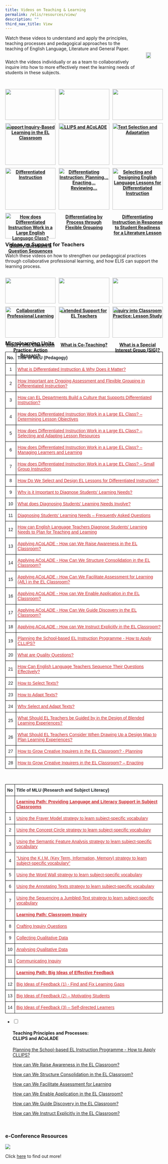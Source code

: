 ```yaml
---
title: Videos on Teaching & Learning
permalink: /elis/resources/view/
description: ""
third_nav_title: View
---
```

<style>
	
		@media only screen and (max-width: 768px) {
			.grid {
		display: grid;
		grid-template-columns: repeat(1, 1fr) !important;
		gap: 10px;
	}
	}
	
	.grid {
		display: grid;
		grid-template-columns: repeat(3, 1fr);
	gap: 10px;
	}
	
	.grid img {
		width: 100% !important;
	}
</style>


<style>
	.flex {
		display: flex;
		margin-bottom: 30px;
		gap:30px;
		align-items: center;
		justify-content: space-around;
	}
	
	.flex > img {
		order: 1;
		width: 30% !important;
	}
	
	.flex > p {
		margin: 0;
	}
	
	@media only screen and (max-width: 768px) {
		.flex > img {
			width: 50% !important;
			order: 0;
		}
		.flex {
				flex-direction: column;
				gap: 20px;
		}
	}
</style>
		
<div class="flex">
<img src="/images/watch_banner.png" style="width:50%">
<div style="display: flex; flex-direction: column; gap: 25px;">
	<div>
Watch these videos to understand and apply the principles, teaching processes and pedagogical approaches to the teaching of English Language, Literature and General Paper.  
  </div>
	<div>
Watch the videos individually or as a team to collaboratively inquire into how to more effectively meet the learning needs of students in these subjects.
	</div>
	</div>
</div>

<div class="grid">
	<div>
<p><a href="/elis/resources/watch/videos/supporting-inquiry-based-learning-in-the-el-classroom-what-why-and-how/">
<img src="/images/ibl-video-thumbnail.png" style="width:30%">
</a></p><center><a href="/elis/resources/watch/videos/supporting-inquiry-based-learning-in-the-el-classroom-what-why-and-how/"><b>Support Inquiry-Based Learning in the EL Classroom</b></a></center><a href="/elis/resources/watch/videos/supporting-inquiry-based-learning-in-the-el-classroom-what-why-and-how/">
</a>
	</div>

<div>
<p><a href="/elis/resources/watch/videos/cllips-and-acolade/">
<img src="/images/cllips-and-acolades_b.jpg" style="width:30%">
</a></p><center><a href="/elis/resources/watch/videos/cllips-and-acolade/"><b>CLLIPS and ACoLADE</b></a></center><a href="/elis/resources/watch/videos/cllips-and-acolade/">
</a>
	</div>

<div>
<p><a href="/elis/resources/watch/videos-on-teaching-learning/text-selection-and-adaption/">
<img src="/images/text-selection-adaptation-thumb.jpg" style="width:30%">
</a></p><center><a href="/elis/resources/watch/videos-on-teaching-learning/text-selection-and-adaption/"><b>Text Selection and Adaptation</b></a></center><a href="/elis/resources/watch/videos-on-teaching-learning/text-selection-and-adaption/">
</a>
	</div>

<div>
<p><a href="/elis/resources/watch/videos/differentiated-instruction/">
<img src="/images/differentiated-ins1b.jpg" style="width:30%">
</a></p><center><a href="/elis/resources/watch/videos/differentiated-instruction/"><b>Differentiated Instruction</b></a></center><a href="/elis/resources/watch/videos/differentiated-instruction/">
</a>
</div>
	
<div>
<p><a href="/elis/resources/watch/videos-on-teaching-learning/planning-enacting-reviewing/">
<img src="/images/differentiating-instruction1s.jpg" style="width:30%">
</a></p><center><a href="/elis/resources/watch/videos-on-teaching-learning/planning-enacting-reviewing/"><b>Differentiating Instruction: Planning... Enacting... Reviewing...</b></a></center><a href="/elis/resources/watch/videos-on-teaching-learning/planning-enacting-reviewing/">
</a>
	</div>

<div>
<p><a href="/elis/resources/watch/videos/selecting-and-designing-english-language-lessons/">
<img src="/images/selecting-and-designing-english-language-lessons-for-differentiated-instruction.jpg" style="width:30%">
</a></p><center><a href="/elis/resources/watch/videos/selecting-and-designing-english-language-lessons/"><b>Selecting and Designing English Language Lessons for Differentiated Instruction</b></a></center><a href="/elis/resources/watch/videos/selecting-and-designing-english-language-lessons/">
</a>
</div>
	
<div>
<p><a href="/elis/resources/watch/videos/differentiated-instruction-in-a-large-english-language-class/">
<img src="/images/whatsapp-image-2021-03-25-at-18-59-5612a8567afe0b420db4c6eac237e21833.jpg" style="width:30%">
</a></p><center><a href="/elis/resources/watch/videos/differentiated-instruction-in-a-large-english-language-class/"><b>How does Differentiated Instruction Work in a Large English Language Class?</b></a></center><a href="/elis/resources/watch/videos/differentiated-instruction-in-a-large-english-language-class/">
</a>
	</div>

<div>
<p><a href="/elis/resources/watch/videos/differentiating-instruction-in-a-literature-classroom/">
<img src="/images/edf81ccc-ab6f-460a-a9c7-0afe85b84139.jpg" style="width:30%">
</a></p><center><a href="/elis/resources/watch/videos/differentiating-instruction-in-a-literature-classroom/"><b>Differentiating by Process through Flexible Grouping</b></a></center><a href="/elis/resources/watch/videos/differentiating-instruction-in-a-literature-classroom/">
</a>
	</div>

<div>
<p><a href="/elis/resources/watch/videos/differentiating-instruction-in-response-to-student-readiness-literature/">
<img src="/images/55d5cc40-ecf3-4706-aac6-ce1ae4637753.jpg" style="width:30%">
</a></p><center><a href="/elis/resources/watch/videos/differentiating-instruction-in-response-to-student-readiness-literature/"><b>Differentiating Instruction in Response to Student Readiness for a Literature Lesson</b></a></center><a href="/elis/resources/watch/videos/differentiating-instruction-in-response-to-student-readiness-literature/">
</a>
</div>
	
<div>
<p><a href="/elis/resources/watch/videos/quality-questions-question-sequences/">
<img src="/images/quality-question_seq.jpg" style="width:30%">
</a></p><center><a href="/elis/resources/watch/videos/quality-questions-question-sequences/"><b>Quality Questions &amp; Question Sequences</b></a></center><a href="/elis/resources/watch/videos/quality-questions-question-sequences/">
</a>
</div>
</div>
	
### Videos on Support for Teachers

Watch these videos on how to strengthen our pedagogical practices through collaborative professional learning, and how ELIS can support the learning process.

<div class="grid">
	<div>
<p><a href="/elis/resources/watch/videos/collaborative-professional-learning/">
<img src="/images/collab_prof_learning_o.jpg" style="width:30%">
</a></p><center><a href="/elis/resources/watch/videos/collaborative-professional-learning/"><b>Collaborative Professional Learning</b></a></center><a href="/elis/resources/watch/videos/collaborative-professional-learning/">
</a>
		</div>

<div>
<p><a href="/elis/resources/watch/videos/extended-support-is-offered-to-el-teachers/">
<img src="/images/extended_suppkimbee.jpg" style="width:30%">
</a></p><center><a href="/elis/resources/watch/videos/extended-support-is-offered-to-el-teachers/"><b>Extended Support for EL Teachers</b></a></center><a href="/elis/resources/watch/videos/extended-support-is-offered-to-el-teachers/">
</a>
</div>
	
<div>
<p><a href="/elis/resources/watch/videos/inquiry-into-classroom-practice-lesson-study/">
<img src="/images/classroom_inq_m.jpg" style="width:30%">
</a></p><center><a href="/elis/resources/watch/videos/inquiry-into-classroom-practice-lesson-study/"><b>Inquiry into Classroom Practice: Lesson Study</b></a></center><a href="/elis/resources/watch/videos/inquiry-into-classroom-practice-lesson-study/">
</a>
	</div>

<div>
<p><a href="/elis/resources/watch/videos/inquiry-into-classroom-practice-action-research/">
<img src="/images/inquiry-classroom.jpg" style="width:30%">
</a></p><center><a href="/elis/resources/watch/videos/inquiry-into-classroom-practice-action-research/"><b>Inquiry into Classroom Practice: Action Research</b></a></center><a href="/elis/resources/watch/videos/inquiry-into-classroom-practice-action-research/">
</a>
</div>

<div>
<p><a href="/elis/resources/watch/videos-on-teaching-learning/what-is-co-teaching/">
<img src="/images/shalini_coteaching.jpg" style="width:30%">
</a></p><center><a href="/elis/resources/watch/videos-on-teaching-learning/what-is-co-teaching/"><b>What is Co-Teaching?</b></a></center><a href="/elis/resources/watch/videos-on-teaching-learning/what-is-co-teaching/">
</a>
	</div>

<div>
<p><a href="/elis/resources/watch/videos-on-teaching-learning/what-is-a-special-interest-group/">
<img src="/images/cedric_sig.jpg" style="width:30%">
</a></p><center><a href="/elis/resources/watch/videos-on-teaching-learning/what-is-a-special-interest-group/"><b>What is a Special Interest Group (SIG)?</b></a></center><a href="/elis/resources/watch/videos-on-teaching-learning/what-is-a-special-interest-group/">
</a>
	</div>
</div>

### Microlearning Units

<style type="text/css">
.tg  {border-collapse:collapse;border-spacing:0;}
.tg td{border-color:black;border-style:solid;border-width:1px;font-family:Arial, sans-serif;font-size:14px;
  overflow:hidden;padding:10px 5px;word-break:normal;}
.tg th{border-color:black;border-style:solid;border-width:1px;font-family:Arial, sans-serif;font-size:14px;
  font-weight:normal;overflow:hidden;padding:10px 5px;word-break:normal;}
.tg .tg-d1dx{background-color:#FFF;color:#212529;text-align:center;vertical-align:middle}
.tg .tg-7rqu{background-color:#FFF;color:#212529;font-weight:bold;text-align:center;vertical-align:bottom}
.tg .tg-w43o{background-color:#FFF;color:#212529;font-weight:bold;text-align:left;vertical-align:bottom}
.tg .tg-eya1{background-color:#FFF;color:#CA2126;text-align:left;text-decoration:underline;vertical-align:top}
</style>
<table class="tg">
<thead>
  <tr>
    <th class="tg-7rqu">No.</th>
    <th class="tg-w43o">Title of MLU (Pedagogy)</th>
  </tr>
</thead>
<tbody>
  <tr>
    <td class="tg-d1dx">1</td>
    <td class="tg-eya1"><a href="https://www.opal2.moe.edu.sg/app/learner/detail/course/583d5b64-b4f2-4081-82ae-5a6f00e3ddf1"><span style="color:#CA2126;background-color:transparent">What is Differentiated Instruction &amp; Why Does it Matter?</span></a></td>
  </tr>
  <tr>
    <td class="tg-d1dx">2</td>
    <td class="tg-eya1"><a href="https://www.opal2.moe.edu.sg/app/learner/detail/course/27d1d8ec-7991-45e9-89b4-3679fce6a7c7"><span style="color:#CA2126;background-color:transparent">How Important are Ongoing Assessment and Flexible Grouping in Differentiated Instruction?</span></a></td>
  </tr>
  <tr>
    <td class="tg-d1dx">3</td>
    <td class="tg-eya1"><a href="https://www.opal2.moe.edu.sg/app/learner/detail/course/c38620fc-ad41-489c-8a2c-afc808dabf12"><span style="color:#CA2126;background-color:transparent">How can EL Departments Build a Culture that Supports Differentiated Instruction?</span></a></td>
  </tr>
  <tr>
    <td class="tg-d1dx">4</td>
    <td class="tg-eya1"><a href="https://www.opal2.moe.edu.sg/app/learner/detail/course/b30f27c2-aab2-4de5-9b52-06781597777b"><span style="color:#CA2126;background-color:transparent">How does Differentiated Instruction Work in a Large EL Class? – Determining Lesson Objectives</span></a></td>
  </tr>
  <tr>
    <td class="tg-d1dx">5</td>
    <td class="tg-eya1"><a href="https://www.opal2.moe.edu.sg/app/learner/detail/course/4fd2abdd-e1f7-4cd3-bc31-5d169be74fa6"><span style="color:#CA2126;background-color:transparent">How does Differentiated Instruction Work in a Large EL Class? – Selecting and Adapting Lesson Resources</span></a></td>
  </tr>
  <tr>
    <td class="tg-d1dx">6</td>
    <td class="tg-eya1"><a href="https://www.opal2.moe.edu.sg/app/learner/detail/course/f9498f4a-43a8-4605-99e3-88831b0b1af8"><span style="color:#CA2126;background-color:transparent">How does Differentiated Instruction Work in a Large EL Class? – Managing Learners and Learning</span></a></td>
  </tr>
  <tr>
    <td class="tg-d1dx">7</td>
    <td class="tg-eya1"><a href="https://www.opal2.moe.edu.sg/app/learner/detail/course/2faa2b19-a8b5-41a6-9f11-c2d973330a06"><span style="color:#CA2126;background-color:transparent">How does Differentiated Instruction Work in a Large EL Class? – Small Group Instruction</span></a></td>
  </tr>
  <tr>
    <td class="tg-d1dx">8</td>
    <td class="tg-eya1"><a href="https://www.opal2.moe.edu.sg/app/learner/detail/course/f6c47bcb-d94c-46d5-9bdd-d4b70b370b3d"><span style="color:#CA2126;background-color:transparent">How Do We Select and Design EL Lessons for Differentiated Instruction?</span></a></td>
  </tr>
  <tr>
    <td class="tg-d1dx">9</td>
    <td class="tg-eya1"><a href="https://www.opal2.moe.edu.sg/app/learner/detail/course/ed68e7d8-eae3-473a-beb6-ff6b9858d9ce"><span style="color:#CA2126;background-color:transparent">Why is it Important to Diagnose Students' Learning Needs?</span></a></td>
  </tr>
  <tr>
    <td class="tg-d1dx">10</td>
    <td class="tg-eya1"><a href="https://www.opal2.moe.edu.sg/app/learner/detail/course/67519c16-ce40-4643-a9f1-c2fe1afa37e4"><span style="color:#CA2126;background-color:transparent">What does Diagnosing Students' Learning Needs Involve?</span></a></td>
  </tr>
	  <tr>
    <td class="tg-d1dx">11</td>
    <td class="tg-eya1"><a href="https://www.opal2.moe.edu.sg/app/learner/detail/course/486562ce-ca8e-430c-aa68-8a41de533586"><span style="color:#CA2126;background-color:transparent">Diagnosing Students’ Learning Needs – Frequently Asked Questions</span></a></td>
  </tr>
  <tr>
    <td class="tg-d1dx">12</td>
    <td class="tg-eya1"><a href="https://www.opal2.moe.edu.sg/app/learner/detail/course/a71689f4-1a87-433c-b5cb-8a97fc904754"><span style="color:#CA2126;background-color:transparent">How can English Language Teachers Diagnose Students' Learning Needs to Plan for Teaching and Learning</span></a></td>
  </tr>
  <tr>
    <td class="tg-d1dx">13</td>
    <td class="tg-eya1"><a href="https://www.opal2.moe.edu.sg/app/learner/detail/course/ff6a561d-6211-452b-b742-abd2999db216"><span style="color:#CA2126;background-color:transparent">Applying ACoLADE - How can We Raise Awareness in the EL Classroom?</span></a><a href="https://www.opal2.moe.edu.sg/app/learner/detail/course/ff6a561d-6211-452b-b742-abd2999db216"> </a><a href="https://www.opal2.moe.edu.sg/app/learner/detail/course/ff6a561d-6211-452b-b742-abd2999db216"><span style="color:#CA2126;background-color:transparent"> </span></a></td>
  </tr>
  <tr>
    <td class="tg-d1dx">14</td>
    <td class="tg-eya1"><a href="https://www.opal2.moe.edu.sg/app/learner/detail/course/d664ac06-b2a9-45d8-8e5e-e6d90e8d1da7"><span style="color:#CA2126;background-color:transparent">Applying ACoLADE - How Can We Structure Consolidation in the EL Classroom?</span></a></td>
  </tr>
  <tr>
    <td class="tg-d1dx">15</td>
    <td class="tg-eya1"><a href="https://www.opal2.moe.edu.sg/app/learner/detail/course/4c15a045-b251-4157-8d85-506e3a0727c0"><span style="color:#CA2126;background-color:transparent">Applying ACoLADE - How Can We Facilitate Assessment for Learning (AfL) in the EL Classroom? </span></a><br></td>
  </tr>
  <tr>
    <td class="tg-d1dx">16</td>
    <td class="tg-eya1"><a href="https://www.opal2.moe.edu.sg/app/learner/detail/course/ff0cbf5a-5cd1-44d7-8380-85d5fbc30d14"><span style="color:#CA2126;background-color:transparent">Applying ACoLADE - How can We Enable Application in the EL Classroom?</span></a><br></td>
  </tr>
  <tr>
    <td class="tg-d1dx">17</td>
    <td class="tg-eya1"><a href="https://www.opal2.moe.edu.sg/app/learner/detail/course/8f4ad335-1a5e-42ac-92b1-5e36c212cb7e"><span style="color:#CA2126;background-color:transparent">Applying ACoLADE - How Can We Guide Discovery in the EL Classroom?</span></a><br></td>
  </tr>
  <tr>
    <td class="tg-d1dx">18</td>
    <td class="tg-eya1"><a href="https://www.opal2.moe.edu.sg/app/learner/detail/course/11bc5ba4-227e-4506-a97c-a1e525718b5a"><span style="color:#CA2126;background-color:transparent">Applying ACoLADE - How can We Instruct Explicitly in the EL Classroom?</span></a><br></td>
  </tr>
  <tr>
    <td class="tg-d1dx">19</td>
    <td class="tg-eya1"><a href="https://www.opal2.moe.edu.sg/app/learner/detail/course/fadfc435-d0be-4411-8ba6-7a32a9140810"><span style="color:#CA2126;background-color:transparent">Planning the School-based EL Instruction Programme - How to Apply CLLIPS?</span></a></td>
  </tr>
  <tr>
    <td class="tg-d1dx">20</td>
    <td class="tg-eya1"><a href="https://www.opal2.moe.edu.sg/app/learner/detail/course/15d44d78-d4eb-40f0-949b-b7a5dfde88b2"><span style="color:#CA2126;background-color:transparent">What are Quality Questions?</span></a></td>
  </tr>
  <tr>
    <td class="tg-d1dx">21</td>
    <td class="tg-eya1"><a href="https://www.opal2.moe.edu.sg/app/learner/detail/course/3d11cb05-2451-48a4-b2c0-2792946ac91f"><span style="color:#CA2126;background-color:transparent">How Can English Language Teachers Sequence Their Questions Effectively?</span></a></td>
  </tr>
  <tr>
    <td class="tg-d1dx">22</td>
    <td class="tg-eya1"><a href="https://www.opal2.moe.edu.sg/app/learner/detail/course/54e968f7-6d1c-4be0-907c-d506fae4a150" target="_blank" rel="noopener noreferrer"><span style="color:#CA2126;background-color:transparent">How to Select Texts?</span></a></td>
  </tr>
  <tr>
    <td class="tg-d1dx">23</td>
    <td class="tg-eya1"><a href="https://www.opal2.moe.edu.sg/app/learner/detail/course/77935d85-e1e5-4a55-b291-3554870a2a42"><span style="color:#CA2126;background-color:transparent">How to Adapt Texts?</span></a></td>
  </tr>
  <tr>
    <td class="tg-d1dx">24</td>
    <td class="tg-eya1"><a href="https://www.opal2.moe.edu.sg/app/learner/detail/course/3b8b52e5-c137-4699-9b37-522fa75b97fe" target="_blank" rel="noopener noreferrer"><span style="color:#CA2126;background-color:transparent">Why Select and Adapt Texts?</span></a></td>
  </tr>
  <tr>
    <td class="tg-d1dx">25</td>
    <td class="tg-eya1"><a href="https://www.opal2.moe.edu.sg/app/learner/detail/course/846f11c8-2577-40a4-a511-b7b71b7d2b3b"><span style="color:#CA2126;background-color:transparent">What Should EL Teachers be Guided by in the Design of Blended Learning Experiences?</span></a></td>
  </tr>
  <tr>
    <td class="tg-d1dx">26</td>
    <td class="tg-eya1"><a href="https://www.opal2.moe.edu.sg/app/learner/detail/course/9ae5e67e-3a70-412d-97b0-03b6ecb908b2"><span style="color:#CA2126;background-color:transparent">What Should EL Teachers Consider When Drawing Up a Design Map to Plan Learning Experiences?</span></a></td>
  </tr>
	<tr>
    <td class="tg-d1dx">27</td>
    <td class="tg-eya1"><a href="https://www.opal2.moe.edu.sg/app/learner/detail/course/d678f719-4d80-46d4-a658-82d8698294e0"><span style="color:#CA2126;background-color:transparent">How to Grow Creative Inquirers in the EL Classroom? - Planning</span></a></td>
  </tr>
	<tr>
    <td class="tg-d1dx">28</td>
    <td class="tg-eya1"><a href="https://www.opal2.moe.edu.sg/app/learner/detail/course/3b844902-987a-4f47-8739-c9369431df45"><span style="color:#CA2126;background-color:transparent">How to Grow Creative Inquirers in the EL Classroom? – Enacting</span></a></td>
  </tr>
</tbody>
</table><br>

<style type="text/css">
.tg  {border-collapse:collapse;border-spacing:0;}
.tg td{border-color:black;border-style:solid;border-width:1px;font-family:Arial, sans-serif;font-size:14px;
  overflow:hidden;padding:10px 5px;word-break:normal;}
.tg th{border-color:black;border-style:solid;border-width:1px;font-family:Arial, sans-serif;font-size:14px;
  font-weight:normal;overflow:hidden;padding:10px 5px;word-break:normal;}
.tg .tg-d1dx{background-color:#FFF;color:#212529;text-align:center;vertical-align:middle}
.tg .tg-7rqu{background-color:#FFF;color:#212529;font-weight:bold;text-align:center;vertical-align:bottom}
.tg .tg-w43o{background-color:#FFF;color:#212529;font-weight:bold;text-align:left;vertical-align:bottom}
.tg .tg-eya1{background-color:#FFF;color:#CA2126;text-align:left;text-decoration:underline;vertical-align:top}
</style>
<table class="tg">
<thead>
  <tr>
    <th class="tg-7rqu">No</th>
    <th class="tg-w43o">Title of MLU (Research and Subject Literacy)</th>
  </tr>
</thead>
<tbody>
	  <tr>
    <td class="tg-d1dx"></td>
    <td class="tg-eya1"><a href="https://www.opal2.moe.edu.sg/app/learner/my-learning/learning-path/ead8543c-175f-47b1-b01b-8aef366c2c65/fromlmm"><span style="color:#CA2126;background-color:transparent; font-weight: bold">Learning Path: Providing Language and Literacy Support in Subject Classrooms</span></a></td>
  </tr>
  <tr>
    <td class="tg-d1dx">1</td>
    <td class="tg-eya1"><a href="https://www.opal2.moe.edu.sg/app/learner/detail/course/2233a34f-e9e4-4b69-acb3-a28defa51191"><span style="color:#CA2126;background-color:transparent">Using the Frayer Model strategy to learn subject-specific vocabulary</span></a></td>
  </tr>
  <tr>
    <td class="tg-d1dx">2</td>
    <td class="tg-eya1"><a href="https://www.opal2.moe.edu.sg/app/learner/detail/course/96d8dd3f-3270-4357-b1c1-1c925bab5282"><span style="color:#CA2126;background-color:transparent">Using the Concept Circle strategy to learn subject-specific vocabulary</span></a></td>
  </tr>
  <tr>
    <td class="tg-d1dx">3</td>
    <td class="tg-eya1"><a href="https://www.opal2.moe.edu.sg/app/learner/detail/course/c3615c4e-d64d-420a-9f46-0bf9e395cf71"><span style="color:#CA2126;background-color:transparent">Using the Semantic Feature Analysis strategy to learn subject-specific vocabulary</span></a></td>
  </tr>
  <tr>
    <td class="tg-d1dx">4</td>
    <td class="tg-eya1"><a href="https://www.opal2.moe.edu.sg/app/learner/detail/course/8813cbef-bcf6-402a-abd0-cc9a81b1304f"><span style="color:#CA2126;background-color:transparent">"Using the K.I.M. (Key Term, Information, Memory) strategy to learn subject-specific vocabulary"</span></a></td>
  </tr>
  <tr>
    <td class="tg-d1dx">5</td>
    <td class="tg-eya1"><a href="https://www.opal2.moe.edu.sg/app/learner/detail/course/b2fe0452-ee04-484a-9a8b-ef7c21b0fb11"><span style="color:#CA2126;background-color:transparent">Using the Word Wall strategy to learn subject-specific vocabulary</span></a></td>
  </tr>
  <tr>
    <td class="tg-d1dx">6</td>
    <td class="tg-eya1"><a href="https://www.opal2.moe.edu.sg/app/learner/detail/course/751bc0f8-0276-495d-ba16-b774b26247dd"><span style="color:#CA2126;background-color:transparent">Using the Annotating Texts strategy to learn subject-specific vocabulary</span></a></td>
  </tr>
  <tr>
    <td class="tg-d1dx">7</td>
    <td class="tg-eya1"><a href="https://www.opal2.moe.edu.sg/app/learner/detail/course/ffc9cbed-04cb-4fe1-a6a5-4b465782a79c"><span style="color:#CA2126;background-color:transparent">Using the Sequencing a Jumbled-Text strategy to learn subject-specific vocabulary</span></a></td>
  </tr>
  <tr>

	
  </tr><tr>
    <td class="tg-d1dx"></td>
    <td class="tg-eya1"><a href="https://www.opal2.moe.edu.sg/app/learner/my-learning/learning-path/cf04d53c-10e7-4314-a652-f7a149b90fb2/fromlmm"><span style="color:#CA2126;background-color:transparent;font-weight: bold;">Learning Path: Classroom Inquiry</span></a></td>
  </tr>
  <tr>
    <td class="tg-d1dx">8</td>
    <td class="tg-eya1"><a href="https://www.opal2.moe.edu.sg/app/learner/detail/course/01d0945f-f654-4044-bb90-30855330c21a"><span style="color:#CA2126;background-color:transparent">Crafting Inquiry Questions</span></a></td>
  </tr>
  <tr>
    <td class="tg-d1dx">9</td>
    <td class="tg-eya1"><a href="https://www.opal2.moe.edu.sg/app/learner/detail/course/0ea24868-19c6-40c4-af00-354a818b6033"><span style="color:#CA2126;background-color:transparent">Collecting Qualitative Data</span></a></td>
  </tr>
  <tr>
    <td class="tg-d1dx">10</td>
    <td class="tg-eya1"><a href="https://www.opal2.moe.edu.sg/app/learner/detail/course/d5b42c63-2fda-40ea-ae8f-9638387cb26c"><span style="color:#CA2126;background-color:transparent">Analysing Qualitative Data</span></a></td>
  </tr>
  <tr>
    <td class="tg-d1dx">11</td>
    <td class="tg-eya1"><a href="https://www.opal2.moe.edu.sg/app/learner/detail/course/a0461416-04a0-4f5d-a172-c7a8a24f4f50"><span style="color:#CA2126;background-color:transparent">Communicating Inquiry</span></a></td>
  </tr>
	

<tr>
    <td class="tg-d1dx"></td>
    <td class="tg-eya1"><a href="https://www.opal2.moe.edu.sg/app/learner/my-learning/learning-path/e715a49b-7d3c-4f18-9e03-fb9c5c3c4f12/fromlmm"><span style="color:#CA2126;background-color:transparent;font-weight: bold;">Learning Path: Big Ideas of Effective Feedback</span></a></td>
  </tr>
	  <tr>
    <td class="tg-d1dx">12</td>
    <td class="tg-eya1"><a href="https://www.opal2.moe.edu.sg/app/learner/detail/course/7189e152-5787-4589-adf8-1c7585960e97"><span style="color:#CA2126;background-color:transparent">Big Ideas of Feedback (1) - Find and Fix Learning Gaps</span></a></td>
  </tr>
		  <tr>
    <td class="tg-d1dx">13</td>
    <td class="tg-eya1"><a href="https://www.opal2.moe.edu.sg/app/learner/detail/course/c1f0a252-f62e-4680-9058-bdfa580e93cc"><span style="color:#CA2126;background-color:transparent">Big Ideas of Feedback (2) – Motivating Students</span></a></td>
  </tr>
		  <tr>
    <td class="tg-d1dx">14</td>
    <td class="tg-eya1"><a href="https://www.opal2.moe.edu.sg/app/learner/detail/course/e1842bbd-e411-4905-9aba-79393b4adb55"><span style="color:#CA2126;background-color:transparent">Big Ideas of Feedback (3) – Self-directed Learners</span></a></td>
  </tr>
</tbody>
</table>


<ul class="jekyllcodex_accordion">
  <li>
    <input type="checkbox" id="accordion1">
    <label for="accordion1"><h4>   

Teaching Principles and Processes:  
CLLIPS and ACoLADE</h4></label>
    <div><p><a href="https://www.opal2.moe.edu.sg/app/learner/detail/course/fadfc435-d0be-4411-8ba6-7a32a9140810">Planning the School-based EL Instruction Programme - How to Apply CLLIPS?</a></p>
			<p><a href="https://www.opal2.moe.edu.sg/app/learner/detail/course/ff6a561d-6211-452b-b742-abd2999db216"> How can We Raise Awareness in the EL Classroom?</a></p>
			<p><a href="https://www.opal2.moe.edu.sg/app/learner/detail/course/d664ac06-b2a9-45d8-8e5e-e6d90e8d1da7">  How can We Structure Consolidation in the EL Classroom?</a></p>
			<p><a href="https://www.opal2.moe.edu.sg/app/learner/detail/course/4c15a045-b251-4157-8d85-506e3a0727c0">How can We Facilitate Assessment for Learning</a></p>
			<p><a href="https://www.opal2.moe.edu.sg/app/learner/detail/course/ff0cbf5a-5cd1-44d7-8380-85d5fbc30d14"> How can We Enable Application in the EL Classroom?</a></p>
			<p><a href="https://www.opal2.moe.edu.sg/app/learner/detail/course/8f4ad335-1a5e-42ac-92b1-5e36c212cb7e">   How can We Guide Discovery in the EL Classroom?</a></p>
			<p><a href="https://www.opal2.moe.edu.sg/app/learner/detail/course/11bc5ba4-227e-4506-a97c-a1e525718b5a">  How can We Instruct Explicitly in the EL Classroom?</a></p>
    </div>
	</li>  
	</ul>


### e-Conference Resources

![](/images/elis2020.png)

Click [here](/elis/events/event/elisconference2020/) to find out more!

<style>
a:has(span) {
	color: #CA2126 !important;
	}
</style>

